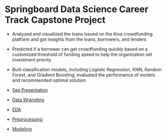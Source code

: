 # Springboard Data Science Career Track Capstone Project

* Analyzed and visualized the loans issued on the Kiva crowdfunding platform and got insights from the loans, borrowers, and lenders
* Predicted if a borrower can get crowdfunding quickly based on a customized threshold of funding speed to help the organization set investment priority
* Built classification models, including Logistic Regression, KNN, Random Forest, and Gradient Boosting, evaluated the performance of models and recommended optimal solution

* [See Presentation](https://github.com/lasayin/Crowdfunding-on-Kiva-Platform/blob/main/Presentation.pdf)

* [Data Wrangling](https://github.com/lasayin/Crowdfunding-on-Kiva-Platform/blob/main/Data_Wrangling.ipynb)

* [EDA](https://github.com/lasayin/Crowdfunding-on-Kiva-Platform/blob/main/EDA.ipynb)

* [Preprocessing](https://github.com/lasayin/Crowdfunding-on-Kiva-Platform/blob/main/Preprocessing.ipynb)

* [Modeling](https://github.com/lasayin/Crowdfunding-on-Kiva-Platform/blob/main/Modeling.ipynb)
